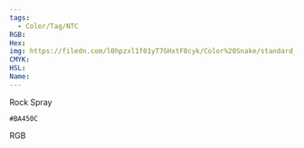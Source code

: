 ```yaml
---
tags:
  - Color/Tag/NTC
RGB:
Hex:
img: https://filedn.com/l0hpzxl1f01yT7GHxtF8cyk/Color%20Snake/standard_csv_to_svg/%23/BA450C.svg
CMYK:
HSL:
Name:
---
```

Rock Spray
```palette
#BA450C
```
RGB

